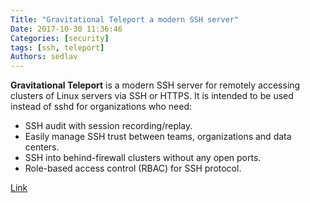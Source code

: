 ```yaml
---
Title: "Gravitational Teleport a modern SSH server"
Date: 2017-10-30 11:36:46
Categories: [security]
tags: [ssh, teleport]
Authors: sedlav
---
```


**Gravitational Teleport** is a modern SSH server for remotely accessing clusters of Linux servers via SSH or HTTPS. It is intended to be used instead of sshd for organizations who need:

* SSH audit with session recording/replay.
* Easily manage SSH trust between teams, organizations and data centers.
* SSH into behind-firewall clusters without any open ports.
* Role-based access control (RBAC) for SSH protocol.


[Link](https://github.com/gravitational/teleport)
